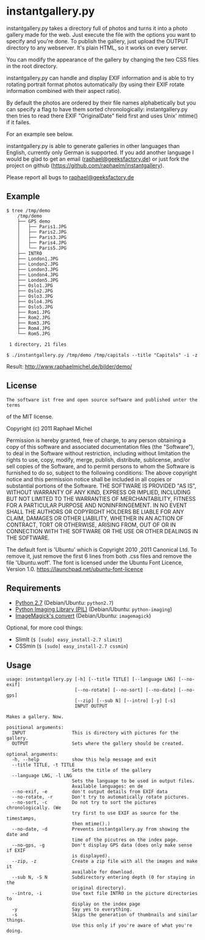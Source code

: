 instantgallery.py
=================

instantgallery.py takes a directory full of photos and turns it into a photo
gallery made for the web. Just execute the file with the options you want
to specify and you're done. To publish the gallery, just upload the OUTPUT
directory to any webserver. It's plain HTML, so it works on every server.

You can modify the appearance of the gallery by changing the two CSS files
in the root directory.

instantgallery.py can handle and display EXIF information and is able to try
rotating portrait format photos automatically (by using their EXIF rotate
information combined with their aspect ratio).

By default the photos are ordered by their file names alphabetically but you
can specify a flag to have them sorted chronologically: instantgallery.py then
tries to read there EXIF "OriginalDate" field first and uses Unix' mtime() if
it failes.

For an example see below.

instantgallery.py is able to generate galleries in other languages than
English, currently only German is supported. If you add another language
I would be glad to get an email (<raphael@geeksfactory.de>) or just fork
the project on github (<https://github.com/raphaelm/instantgallery>).

Please report all bugs to <raphael@geeksfactory.de>

Example
-------

    $ tree /tmp/demo
        /tmp/demo
        ├── GPS demo
        │   ├── Paris1.JPG
        │   ├── Paris2.JPG
        │   ├── Paris3.JPG
        │   ├── Paris4.JPG
        │   └── Paris5.JPG
        ├── INTRO
        ├── London1.JPG
        ├── London2.JPG
        ├── London3.JPG
        ├── London4.JPG
        ├── London5.JPG
        ├── Oslo1.JPG
        ├── Oslo2.JPG
        ├── Oslo3.JPG
        ├── Oslo4.JPG
        ├── Oslo5.JPG
        ├── Rom1.JPG
        ├── Rom2.JPG
        ├── Rom3.JPG
        ├── Rom4.JPG
        └── Rom5.JPG

     1 directory, 21 files

    $ ./instantgallery.py /tmp/demo /tmp/capitals --title "Capitals" -i -z
    
Result: http://www.raphaelmichel.de/bilder/demo/

License
-------

    The software ist free and open source software and published unter the terms
of the MIT license.

Copyright (c) 2011 Raphael Michel

Permission is hereby granted, free of charge, to any person obtaining a copy of 
this software and associated documentation files (the "Software"), to deal in the 
Software without restriction, including without limitation the rights to use, copy, 
modify, merge, publish, distribute, sublicense, and/or sell copies of the Software, 
and to permit persons to whom the Software is furnished to do so, subject to the 
following conditions:
The above copyright notice and this permission notice shall be included in 
all copies or substantial portions of the Software.
THE SOFTWARE IS PROVIDED "AS IS", WITHOUT WARRANTY OF ANY KIND, EXPRESS OR 
IMPLIED, INCLUDING BUT NOT LIMITED TO THE WARRANTIES OF MERCHANTABILITY, 
FITNESS FOR A PARTICULAR PURPOSE AND NONINFRINGEMENT. IN NO EVENT SHALL THE 
AUTHORS OR COPYRIGHT HOLDERS BE LIABLE FOR ANY CLAIM, DAMAGES OR OTHER 
LIABILITY, WHETHER IN AN ACTION OF CONTRACT, TORT OR OTHERWISE, ARISING 
FROM, OUT OF OR IN CONNECTION WITH THE SOFTWARE OR THE USE OR OTHER 
DEALINGS IN THE SOFTWARE.

The default font is 'Ubuntu' which is Copyright 2010 ,2011 Canonical Ltd.
To remove it, just remove the first 6 lines from both .css files and
remove the file 'Ubuntu.woff'.
The font is licensed under the Ubuntu Font Licence, Version 1.0. 
https://launchpad.net/ubuntu-font-licence

Requirements
------------

* [Python 2.7](http://python.org/) (Debian/Ubuntu: `python2.7`)
* [Python Imaging Library (PIL)](http://www.pythonware.com/products/pil/) (Debian/Ubuntu: `python-imaging`)
* [ImageMagick's convert](http://imagemagick.org/) (Debian/Ubuntu: `imagemagick`)
        
Optional, for more cool things:
* SlimIt (`$ [sudo] easy_install-2.7 slimit`)
* CSSmin (`$ [sudo] easy_install-2.7 cssmin`)

Usage
-----

    usage: instantgallery.py [-h] [--title TITLE] [--language LNG] [--no-exif]
							 [--no-rotate] [--no-sort] [--no-date] [--no-gps]
							 [--zip] [--sub N] [--intro] [-y] [-s]
							 INPUT OUTPUT

	Makes a gallery. Now.

	positional arguments:
	  INPUT                 This is directory with pictures for the gallery.
	  OUTPUT                Sets where the gallery should be created.

	optional arguments:
	  -h, --help            show this help message and exit
	  --title TITLE, -t TITLE
							Sets the title of the gallery
	  --language LNG, -l LNG
							Sets the language to be used in output files.
							Available languages: en de
	  --no-exif, -e         don't output details from EXIF data
	  --no-rotate, -r       Don't try to automatically rotate pictures.
	  --no-sort, -c         Do not try to sort the pictures chronologically. (We
							try first to use EXIF as source for the timestamps,
							then mtime().)
	  --no-date, -d         Prevents instantgallery.py from showing the date and
							time of the picutres on the index page.
	  --no-gps, -g          Don't display GPS data (does only make sense if EXIF
							is displayed).
	  --zip, -z             Create a zip file with all the images and make it
							available for download.
	  --sub N, -S N         Subdirectory entering depth (0 for staying in the
							original directory).
	  --intro, -i           Use text file INTRO in the picture directories to
							display on the index page
	  -y                    Say yes to everything.
	  -s                    Skips the generation of thumbnails and similar things.
							Use this only if you're aware of what you're doing.
